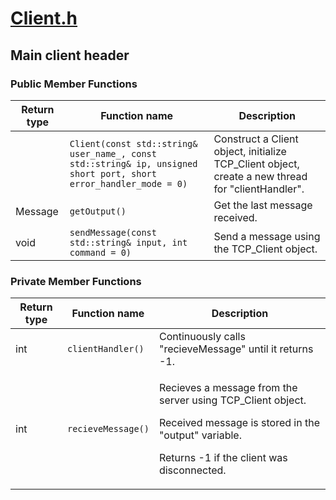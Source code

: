 # [Client.h](https://github.com/DangeL187/DCSL/blob/main/include/Client/Client.h)
## Main client header

### Public Member Functions
| Return type | Function name | Description |
| ----------- | ------------- | ----------- |
| | `Client(const std::string& user_name_, const std::string& ip, unsigned short port, short error_handler_mode = 0)` | Construct a Client object, initialize TCP_Client object, create a new thread for "clientHandler". | 
| Message | `getOutput()` | Get the last message received. |
| void | `sendMessage(const std::string& input, int command = 0)` | Send a message using the TCP_Client object. |

### Private Member Functions
| Return type | Function name | Description |
| ----------- | ------------- | ----------- |
| int | `clientHandler()` | Continuously calls "recieveMessage" until it returns -1. |
| int | `recieveMessage()` | <p>Recieves a message from the server using TCP_Client object.</p> <p>Received message is stored in the "output" variable.</p> <p>Returns -1 if the client was disconnected.</p> |
